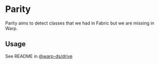 # Parity

Parity aims to detect classes that we had in Fabric but we are missing in Warp.

## Usage

See README in [@warp-ds/drive](https://github.com/warp-ds/drive)
